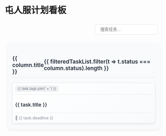 # 屯人服计划看板

<script setup>
import { ref, computed } from 'vue'

const tasks = ref([
  {
    id: 1,
    title: '商店系统优化',
    status: 'in-progress',
    tags: ['经济', '商店'],
    deadline: '2025-05-24'
  },
  {
    id: 2,
    title: '更多拓展玩法',
    status: 'pending',
    tags: ['玩法'],
    deadline: '2025-06-07'
  },
  {
    id: 3,
    title: '枪械强度平衡',
    status: 'pending',
    tags: ['玩法', '枪械'],
    deadline: '2025-05-27'
  },
  {
    id: 3,
    title: '任务系统',
    status: 'planned',
    tags: ['玩法'],
    deadline: '2025-06-08'
  }
])

const filteredTasks = ref('')

const filteredTaskList = computed(() => {
  if (!filteredTasks.value) return tasks.value
  return tasks.value.filter(t => 
    t.title.toLowerCase().includes(filteredTasks.value.toLowerCase()) || 
    t.tags.some(tag => tag.toLowerCase().includes(filteredTasks.value.toLowerCase()))
  )
})

const getStatusColor = (status) => {
  switch(status) {
    case 'pending': return '#F59E0B'
    case 'planned': return '#8B5CF6'
    case 'in-progress': return '#3B82F6'
    case 'completed': return '#10B981'
    default: return '#9CA3AF'
  }
}
</script>

  <div class="board-container">
    <!-- 搜索与筛选 -->
    <div class="controls">
      <input 
        v-model="filteredTasks"
        placeholder="搜索任务..."
        class="search-input"
      >
    </div>
    <!-- 看板布局 -->
    <div class="board-columns">
      <!-- 列定义 -->
      <div 
        v-for="(column, index) in [
          {status: 'pending', title: '未计划'},
          {status: 'planned', title: '进行中'},
          {status: 'in-progress', title: '持续中'},
          {status: 'completed', title: '已完成'}
        ]" 
        :key="index"
        class="board-column"
      >
        <h3 class="column-title">
          {{ column.title }} 
          <span class="task-count">
            {{ filteredTaskList.filter(t => t.status === column.status).length }}
          </span>
        </h3>
        <!-- 任务卡片 -->
        <div 
          v-for="task in filteredTaskList.filter(t => t.status === column.status)" 
          :key="task.id"
          class="task-card"
          :style="{ backgroundColor: getStatusColor(task.status) + '20' }"
        >
          <div class="task-header">
            <span class="task-tags">
              {{ task.tags.join(' • ') }}
            </span>
          </div>
          <h4 class="task-title">{{ task.title }}</h4>
          <div class="task-footer">
            <span class="deadline">📅 {{ task.deadline }}</span>
          </div>
        </div>
      </div>
    </div>
  </div>

<style scoped>
.board-container {
  padding: 0.5rem;
  max-width: 1200px;
  margin: 0 auto;
}

.controls {
  display: flex;
  justify-content: flex-end;
  margin-bottom: 1.5rem;
}

.search-input {
  padding: 0.5rem 1rem;
  margin-right: 0.5rem;
  border-radius: 8px;
  border: 1px solid #e4e4e4;
  width: 200px;
  transition: all 0.3s ease;
}

.search-input:focus {
  outline: none;
  border-color: #3B82F6;
  box-shadow: 0 0 0 3px rgba(59, 130, 246, 0.2);
}

.filter-btn {
  padding: 0.5rem 1rem;
  background: linear-gradient(to right, #3B82F6, #6366F1);
  color: white;
  border: none;
  border-radius: 8px;
  cursor: pointer;
  transition: transform 0.2s ease;
}

.filter-btn:hover {
  transform: scale(1.05);
}

.search-icon {
  position: absolute;
  right: 1.2rem;
  top: 0.6rem;
  pointer-events: none;
  transition: fill 0.3s ease;
}

.task-icon {
  margin-right: 0.5rem;
  transition: transform 0.3s ease;
}

.task-card:hover .task-icon {
  transform: rotate(15deg);
}

.engagement-icon {
  margin-right: 0.3rem;
  transition: transform 0.3s ease;
}

.likes-count {
  font-size: 0.8rem;
}

.board-columns {
  display: grid;
  grid-template-columns: repeat(auto-fit, minmax(250px, 1fr));
  gap: 1.5rem;
}

.board-column {
  background: #f9fafb;
  padding: 1rem;
  border-radius: 12px;
  box-shadow: 0 4px 6px rgba(0, 0, 0, 0.05);
}

.column-title {
  font-size: 1.1rem;
  font-weight: 600;
  margin-bottom: 1rem;
  display: flex;
  justify-content: space-between;
  align-items: center;
  color: #1f2937;
  border-bottom: 1px solid #e5e7eb;
  padding-bottom: 0.5rem;
}

.task-card {
  background: linear-gradient(145deg, #ffffff, #f8fafc);
  border-radius: 10px;
  padding: 1rem;
  margin-bottom: 1rem;
  box-shadow: 0 4px 6px rgba(0, 0, 0, 0.05);
  transition: all 0.3s ease;
  border: 1px solid #e5e7eb;
}

.task-card:hover {
  transform: translateY(-5px) scale(1.01);
  box-shadow: 0 10px 15px rgba(0, 0, 0, 0.1);
}

.task-card {
  padding: 0.5rem;
  margin: 0.25rem 0;
  border-radius: 0.375rem;
}

.task-header {
  font-size: 0.875rem;
  margin-bottom: 0.25rem;
}

.task-title {
  font-size: 1rem;
  margin-bottom: 0.375rem;
}

.task-footer {
  font-size: 0.75rem;
  opacity: 0.8;
}

.task-header {
  display: flex;
  justify-content: space-between;
  align-items: center;
  margin-bottom: 0.5rem;
  padding-bottom: 0.5rem;
  border-bottom: 1px solid #e5e7eb;
}

.task-icon {
  display: inline-block;
  width: 20px;
  height: 20px;
  background-size: cover;
  transition: transform 0.3s ease;
}

.task-card:hover .task-icon {
  transform: rotate(15deg);
}

.task-tags {
  font-size: 0.7rem;
  color: #6b7280;
  background: rgba(107, 114, 128, 0.1);
  padding: 0.2rem 0.5rem;
  border-radius: 6px;
}

.task-title {
  font-size: 1rem;
  margin-bottom: 1rem;
  color: #111827;
  font-weight: 500;
}

.task-footer {
  display: flex;
  justify-content: space-between;
  align-items: center;
  margin-top: 0.5rem;
  padding-top: 0.5rem;
  border-top: 1px solid #e5e7eb;
}

.deadline {
  color: #6b7280;
  font-size: 0.8rem;
  display: flex;
  align-items: center;
  gap: 0.3rem;
}

.engagement {
  display: flex;
  gap: 0.5rem;
}

.likes, .comments {
  font-size: 0.8rem;
  display: flex;
  align-items: center;
  gap: 0.2rem;
  padding: 0.2rem 0.5rem;
  border-radius: 6px;
  transition: all 0.2s ease;
}

.likes:hover {
  background: rgba(59, 130, 246, 0.1);
}

.comments:hover {
  background: rgba(147, 197, 253, 0.1);
}

/* 响应式设计 */
@media (max-width: 768px) {
  .board-columns {
    grid-template-columns: 1fr;
  }
  
  .controls {
    flex-direction: column;
  }
  
  .search-input {
    margin-bottom: 0.5rem;
  }
}
</style>